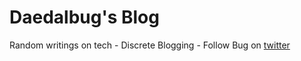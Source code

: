 # Daedalbug's Blog
Random writings on tech - Discrete Blogging - Follow Bug on [twitter](http://www.twitter.com/daedalbug)
